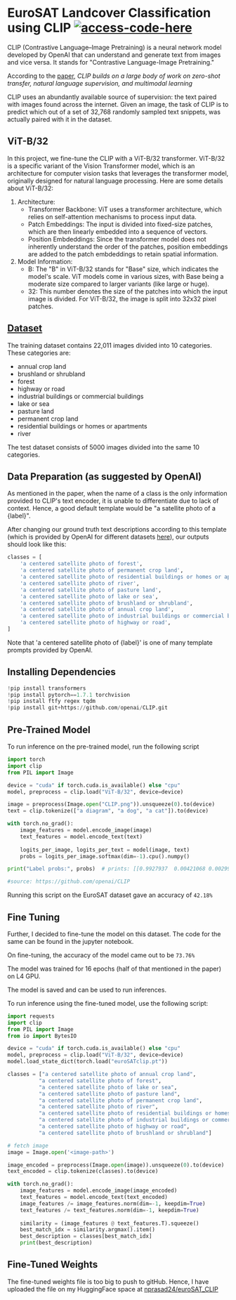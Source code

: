 # EuroSAT Landcover Classification using CLIP [![access-code-here](https://img.shields.io/badge/Access%20Code-Here-1f425f.svg)](https://github.com/naik24/ImageProcessing-ComputerVision/blob/master/EuroSAT%20Landcover%20Classification/EuroSAT_with_CLIP.ipynb)

CLIP (Contrastive Language–Image Pretraining) is a neural network model developed by OpenAI that can understand and generate text from images and vice versa. It stands for "Contrastive Language-Image Pretraining."

According to the <a href = "https://arxiv.org/abs/2103.00020">paper</a>, *CLIP builds on a large body of work on zero-shot transfer, natural language supervision, and multimodal learning*

CLIP uses an abundantly available source of supervision: the text paired with images found across the internet. Given an image, the task of CLIP is to predict which out of a set of 32,768 randomly sampled text snippets, was actually paired with it in the dataset.

## ViT-B/32
In this project, we fine-tune the CLIP with a ViT-B/32 transformer. ViT-B/32 is a specific variant of the Vision Transformer model, which is an architecture for computer vision tasks that leverages the transformer model, originally designed for natural language processing. Here are some details about ViT-B/32:

1. Architecture:
    - Transformer Backbone: ViT uses a transformer architecture, which relies on self-attention mechanisms to process input data.
    - Patch Embeddings: The input is divided into fixed-size patches, which are then linearly embedded into a sequence of vectors.
    - Position Embdeddings: Since the transformer model does not inherently understand the order of the patches, position embeddings are added to the patch embdeddings to retain spatial information.
2. Model Information:
    - B: The "B" in ViT-B/32 stands for "Base" size, which indicates the model's scale. ViT models come in various sizes, with Base being a moderate size compared to larger variants (like large or huge).
    - 32: This number denotes the size of the patches into which the input image is divided. For ViT-B/32, the image is split into 32x32 pixel patches.

## <a href = "https://github.com/MuhammedM294/EuroSat/tree/main/dataset_rgb">Dataset</a>

The training dataset contains 22,011 images divided into 10 categories. These categories are:
- annual crop land
- brushland or shrubland
- forest
- highway or road
- industrial buildings or commercial buildings
- lake or sea
- pasture land
- permanent crop land
- residential buildings or homes or apartments
- river

The test dataset consists of 5000 images divided into the same 10 categories.

## Data Preparation (as suggested by OpenAI)

As mentioned in the paper, when the name of a class is the only information provided to CLIP's text encoder, it is unable to differentiate due to lack of context. Hence, a good default template would be "a satellite photo of a {label}".

After changing our ground truth text descriptions according to this template (which is provided by OpenAI for different datasets <a href="https://github.com/openai/CLIP/blob/main/data/prompts.md">here</a>), our outputs should look like this:
```python
classes = [
    'a centered satellite photo of forest',
    'a centered satellite photo of permanent crop land',
    'a centered satellite photo of residential buildings or homes or apartments',
    'a centered satellite photo of river',
    'a centered satellite photo of pasture land',
    'a centered satellite photo of lake or sea',
    'a centered satellite photo of brushland or shrubland',
    'a centered satellite photo of annual crop land',
    'a centered satellite photo of industrial buildings or commercial buildings',
    'a centered satellite photo of highway or road',
]
```
Note that 'a centered satellite photo of {label}' is one of many template prompts provided by OpenAI.


## Installing Dependencies
```python
!pip install transformers
!pip install pytorch==1.7.1 torchvision
!pip install ftfy regex tqdm
!pip install git+https://github.com/openai/CLIP.git
```

## Pre-Trained Model

To run inference on the pre-trained model, run the following script
```python
import torch
import clip
from PIL import Image

device = "cuda" if torch.cuda.is_available() else "cpu"
model, preprocess = clip.load("ViT-B/32", device=device)

image = preprocess(Image.open("CLIP.png")).unsqueeze(0).to(device)
text = clip.tokenize(["a diagram", "a dog", "a cat"]).to(device)

with torch.no_grad():
    image_features = model.encode_image(image)
    text_features = model.encode_text(text)
    
    logits_per_image, logits_per_text = model(image, text)
    probs = logits_per_image.softmax(dim=-1).cpu().numpy()

print("Label probs:", probs)  # prints: [[0.9927937  0.00421068 0.00299572]]

#source: https://github.com/openai/CLIP
```

Running this script on the EuroSAT dataset gave an accuracy of ```42.18%```

## Fine Tuning

Further, I decided to fine-tune the model on this dataset. The code for the same can be found in the jupyter notebook.

On fine-tuning, the accuracy of the model came out to be ```73.76%```

The model was trained for 16 epochs (half of that mentioned in the paper) on L4 GPU. 

The model is saved and can be used to run inferences.

To run inference using the fine-tuned model, use the following script:
```python
import requests
import clip
from PIL import Image
from io import BytesIO

device = "cuda" if torch.cuda.is_available() else "cpu"
model, preprocess = clip.load("ViT-B/32", device=device)
model.load_state_dict(torch.load("euroSATclip.pt"))

classes = ["a centered satellite photo of annual crop land",
          "a centered satellite photo of forest",
          "a centered satellite photo of lake or sea",
          "a centered satellite photo of pasture land",
          "a centered satellite photo of permanent crop land",
          "a centered satellite photo of river",
          "a centered satellite photo of residential buildings or homes or apartments",
          "a centered satellite photo of industrial buildings or commercial buildings",
          "a centered satellite photo of highway or road",
          "a centered satellite photo of brushland or shrubland"]

# fetch image
image = Image.open('<image-path>')

image_encoded = preprocess(Image.open(image)).unsqueeze(0).to(device)
text_encoded = clip.tokenize(classes).to(device)

with torch.no_grad():
    image_features = model.encode_image(image_encoded)
    text_features = model.encode_text(text_encoded)
    image_features /= image_features.norm(dim=-1, keepdim=True)
    text_features /= text_features.norm(dim=-1, keepdim=True)
    
    similarity = (image_features @ text_features.T).squeeze()
    best_match_idx = similarity.argmax().item()
    best_description = classes[best_match_idx]
    print(best_description)
```

## Fine-Tuned Weights
The fine-tuned weights file is too big to push to gitHub. Hence, I have uploaded the file on my HuggingFace space at <a href = "https://huggingface.co/nprasad24/euroSAT_CLIP/blob/main/euroSATclip.pt">nprasad24/euroSAT_CLIP</a>

